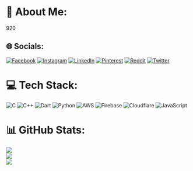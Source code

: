 # 💫 About Me:
920


## 🌐 Socials:
[![Facebook](https://img.shields.io/badge/Facebook-%231877F2.svg?logo=Facebook&logoColor=white)](https://facebook.com/anishmishra920) [![Instagram](https://img.shields.io/badge/Instagram-%23E4405F.svg?logo=Instagram&logoColor=white)](https://instagram.com/920anish920) [![LinkedIn](https://img.shields.io/badge/LinkedIn-%230077B5.svg?logo=linkedin&logoColor=white)](https://linkedin.com/in/anish-mishra-690bb0200) [![Pinterest](https://img.shields.io/badge/Pinterest-%23E60023.svg?logo=Pinterest&logoColor=white)](https://pinterest.com/anish920) [![Reddit](https://img.shields.io/badge/Reddit-%23FF4500.svg?logo=Reddit&logoColor=white)](https://reddit.com/user/anishmishra920) [![Twitter](https://img.shields.io/badge/Twitter-%231DA1F2.svg?logo=Twitter&logoColor=white)](https://twitter.com/anish920920) 

# 💻 Tech Stack:
![C](https://img.shields.io/badge/c-%2300599C.svg?style=for-the-badge&logo=c&logoColor=white) ![C++](https://img.shields.io/badge/c++-%2300599C.svg?style=for-the-badge&logo=c%2B%2B&logoColor=white) ![Dart](https://img.shields.io/badge/dart-%230175C2.svg?style=for-the-badge&logo=dart&logoColor=white) ![Python](https://img.shields.io/badge/python-3670A0?style=for-the-badge&logo=python&logoColor=ffdd54) ![AWS](https://img.shields.io/badge/AWS-%23FF9900.svg?style=for-the-badge&logo=amazon-aws&logoColor=white) ![Firebase](https://img.shields.io/badge/firebase-%23039BE5.svg?style=for-the-badge&logo=firebase) ![Cloudflare](https://img.shields.io/badge/Cloudflare-F38020?style=for-the-badge&logo=Cloudflare&logoColor=white) ![JavaScript](https://img.shields.io/badge/javascript-%23323330.svg?style=for-the-badge&logo=javascript&logoColor=%23F7DF1E)
# 📊 GitHub Stats:
![](https://github-readme-stats.vercel.app/api?username=920anish&theme=material-palenight&hide_border=false&include_all_commits=false&count_private=false)<br/>
![](https://github-readme-streak-stats.herokuapp.com/?user=920anish&theme=material-palenight&hide_border=false)<br/>
![](https://github-readme-stats.vercel.app/api/top-langs/?username=920anish&theme=material-palenight&hide_border=false&include_all_commits=false&count_private=false&layout=compact)


<!-- Proudly created with GPRM ( https://gprm.itsvg.in ) -->
